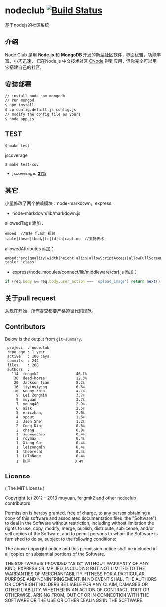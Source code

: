# nodeclub [![Build Status](https://secure.travis-ci.org/cnodejs/nodeclub.png?branch=master)](http://travis-ci.org/cnodejs/nodeclub)

基于nodejs的社区系统

## 介绍

Node Club 是用 **Node.js** 和 **MongoDB** 开发的新型社区软件，界面优雅，功能丰富，小巧迅速，
已在Node.js 中文技术社区 [CNode](http://cnodejs.org) 得到应用，但你完全可以用它搭建自己的社区。

## 安装部署

```bash
// install node npm mongodb
// run mongod
$ npm install
$ cp config.default.js config.js
// modify the config file as yours
$ node app.js
```

## TEST

```bash
$ make test
```

jscoverage

```bash
$ make test-cov
```

* jscoverage: [**31%**](http://fengmk2.github.com/coverage/nodeclub.html)
    
## 其它

小量修改了两个依赖模块：node-markdown，express
 
* node-markdown/lib/markdown.js  

allowedTags 添加：

```
embed  //支持 flash 视频
table|thead|tbody|tr|td|th|caption  //支持表格
```
   
allowedAttributes 添加：

```
embed:'src|quality|width|height|align|allowScriptAccess|allowFullScreen|mode|type'
table: 'class'
```

* express/node_modules/connect/lib/middleware/csrf.js 添加：

```javascript
if (req.body && req.body.user_action === 'upload_image') return next();
```

## 关于pull request

从现在开始，所有提交都要严格遵循[代码规范](https://github.com/windyrobin/iFrame/blob/master/style.md)。

## Contributors

Below is the output from `git-summary`.

```
 project  : nodeclub
 repo age : 1 year
 active   : 100 days
 commits  : 244
 files    : 268
 authors  : 
   114  fengmk2                 46.7%
    30  dead-horse              12.3%
    20  Jackson Tian            8.2%
    16  jiyinyiyong             6.6%
    10  Kenny Zhao              4.1%
     9  Lei Zongmin             3.7%
     9  muyuan                  3.7%
     7  young40                 2.9%
     6  aisk                    2.5%
     5  ericzhang               2.0%
     4  spout                   1.6%
     3  Json Shen               1.2%
     2  Cong Ding               0.8%
     2  chang                   0.8%
     1  sunwenchao              0.4%
     1  roymax                  0.4%
     1  Xiang Gao               0.4%
     1  leizongmin              0.4%
     1  thebrecht               0.4%
     1  LeToNode                0.4%
     1  张洋                    0.4%
```

## License

( The MIT License )

Copyright (c) 2012 - 2013 muyuan, fengmk2 and other nodeclub contributors

Permission is hereby granted, free of charge, to any person obtaining
a copy of this software and associated documentation files (the
"Software"), to deal in the Software without restriction, including
without limitation the rights to use, copy, modify, merge, publish,
distribute, sublicense, and/or sell copies of the Software, and to
permit persons to whom the Software is furnished to do so, subject to
the following conditions:

The above copyright notice and this permission notice shall be
included in all copies or substantial portions of the Software.

THE SOFTWARE IS PROVIDED "AS IS", WITHOUT WARRANTY OF ANY KIND,
EXPRESS OR IMPLIED, INCLUDING BUT NOT LIMITED TO THE WARRANTIES OF
MERCHANTABILITY, FITNESS FOR A PARTICULAR PURPOSE AND
NONINFRINGEMENT. IN NO EVENT SHALL THE AUTHORS OR COPYRIGHT HOLDERS BE
LIABLE FOR ANY CLAIM, DAMAGES OR OTHER LIABILITY, WHETHER IN AN ACTION
OF CONTRACT, TORT OR OTHERWISE, ARISING FROM, OUT OF OR IN CONNECTION
WITH THE SOFTWARE OR THE USE OR OTHER DEALINGS IN THE SOFTWARE.
